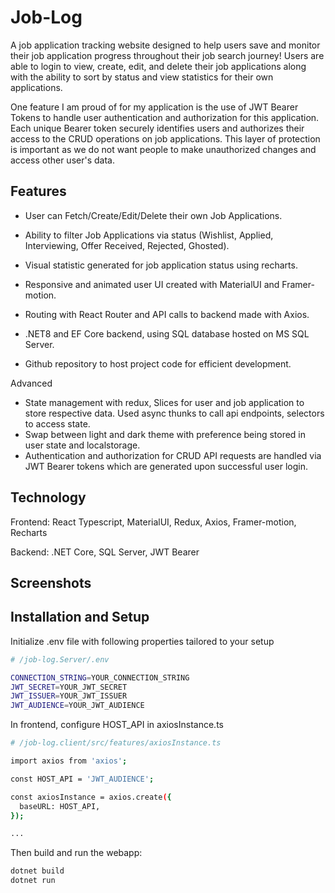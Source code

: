 # Job-Log

A job application tracking website designed to help users save and monitor their job application progress throughout their job search journey! Users are able to login to view, create, edit, and delete their job applications along with the ability to sort by status and view statistics for their own applications.

One feature I am proud of for my application is the use of JWT Bearer Tokens to handle user authentication and authorization for this application. Each unique Bearer token securely identifies users and authorizes their access to the CRUD operations on job applications. This layer of protection is important as we do not want people to make unauthorized changes and access other user's data.

## Features

- User can Fetch/Create/Edit/Delete their own Job Applications.
- Ability to filter Job Applications via status (Wishlist, Applied, Interviewing, Offer Received, Rejected, Ghosted).
- Visual statistic generated for job application status using recharts.
- Responsive and animated user UI created with MaterialUI and Framer-motion.

- Routing with React Router and API calls to backend made with Axios.

- .NET8 and EF Core backend, using SQL database hosted on MS SQL Server.
- Github repository to host project code for efficient development.

Advanced

- State management with redux, Slices for user and job application to store respective data. Used async thunks to call api endpoints, selectors to access state.
- Swap between light and dark theme with preference being stored in user state and localstorage.
- Authentication and authorization for CRUD API requests are handled via JWT Bearer tokens which are generated upon successful user login.

## Technology

Frontend: React Typescript, MaterialUI, Redux, Axios, Framer-motion, Recharts

Backend: .NET Core, SQL Server, JWT Bearer

## Screenshots

## Installation and Setup

Initialize .env file with following properties tailored to your setup

```sh
# /job-log.Server/.env

CONNECTION_STRING=YOUR_CONNECTION_STRING
JWT_SECRET=YOUR_JWT_SECRET
JWT_ISSUER=YOUR_JWT_ISSUER
JWT_AUDIENCE=YOUR_JWT_AUDIENCE

```

In frontend, configure HOST_API in axiosInstance.ts

```sh
# /job-log.client/src/features/axiosInstance.ts

import axios from 'axios';

const HOST_API = 'JWT_AUDIENCE';

const axiosInstance = axios.create({
  baseURL: HOST_API,
});

...
```

Then build and run the webapp:

```sh
dotnet build
dotnet run
```
